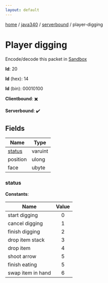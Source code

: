 ```yaml
---
layout: default
---
```


[home](/)  /  [java340](/protocol/java340)  /  [serverbound](/protocol/java340/serverbound)  /  player-digging

# Player digging

Encode/decode this packet in [Sandbox](../../../sandbox/java340#Serverbound.PlayerDigging)

**Id**: 20

**Id** (hex): 14

**Id** (bin): 00010100

**Clientbound**: ✖️

**Serverbound**: ✔️

## Fields

Name | Type
---|---
[status](#status) | varuint
position | ulong
face | ubyte

### status

**Constants**:

Name | Value
---|:---:
start digging | 0
cancel digging | 1
finish digging | 2
drop item stack | 3
drop item | 4
shoot arrow | 5
finish eating | 5
swap item in hand | 6
